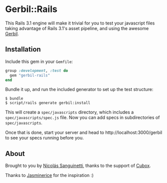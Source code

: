Gerbil::Rails
=============

This Rails 3.1 engine will make it trivial for you to test your javascript files
taking advantage of Rails 3.1's asset pipeline, and using the awesome
[Gerbil](http://github.com/elcuervo/gerbil).

Installation
------------

Include this gem in your `Gemfile`:

``` ruby
group :development, :test do
  gem "gerbil-rails"
end
```

Bundle it up, and run the included generator to set up the test structure:

    $ bundle
    $ script/rails generate gerbil:install

This will create a `spec/javascripts` directory, which includes a
`spec/javascripts/spec.js` file. Now you can add specs in subdirectories of
`spec/javascripts`.

Once that is done, start your server and head to http://localhost:3000/gerbil to
see your specs running before you.

About
-----

Brought to you by [Nicolás Sanguinetti](http://github.com/foca), thanks to the
support of [Cubox](http://cuboxlabs.com).

Thanks to [Jasminerice](http://github.com/bradphelan/jasminerice) for the
inspiration :)
